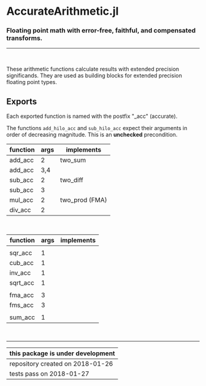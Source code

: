 # AccurateArithmetic.jl

### Floating point math with error-free, faithful, and compensated transforms. 

-------
&nbsp;

These arithmetic functions calculate results with extended precision significands.
They are used as building blocks for extended precision floating point types.

## Exports

Each exported function is named with the postfix "\_acc" (accurate).

The functions `add_hilo_acc` and `sub_hilo_acc` expect their arguments in order of decreasing magnitude.  This is an __unchecked__ precondition.



| function | args | implements |
|---------|-------|----------|
| add_acc | 2     | two_sum  |
| add_acc | 3,4   |          |
| sub_acc | 2     | two_diff |
| sub_acc | 3     |          |
| mul_acc | 2     | two_prod (FMA) |
| div_acc | 2     |          |

&nbsp;

| function | args | implements |
|---------|-------|----------|
|         |       |          |
| sqr_acc | 1     |          |
| cub_acc | 1     |          |
| inv_acc | 1     |          |
| sqrt_acc | 1    |          |
|         |       |          |
| fma_acc |  3    |          |
| fms_acc |  3    |          |
|         |       |          |
| sum_acc | 1     |           |

&nbsp;

-----
    

| this package is under development |
|-----------------------------------|
| repository created on 2018-01-26  |
| tests pass on 2018-01-27          |
